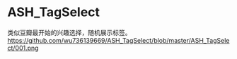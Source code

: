 # ASH_TagSelect
类似豆瓣最开始的兴趣选择，随机展示标签。
https://github.com/wu736139669/ASH_TagSelect/blob/master/ASH_TagSelect/001.png

